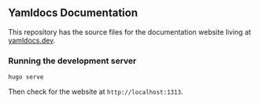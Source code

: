 ## Yamldocs Documentation

This repository has the source files for the documentation website living at [yamldocs.dev](https://yamldocs.dev).


### Running the development server

 ```shell
hugo serve
```
Then check for the website at `http://localhost:1313`.